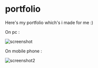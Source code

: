# portfolio

Here's my portfolio which's i made for me :)

On pc : 

![screenshot](https://user-images.githubusercontent.com/93403510/179701985-d705a15e-8ca5-4306-b4e3-7d34b4ef636e.png)


On mobile phone :

![screenshot2](https://user-images.githubusercontent.com/93403510/179702048-7786e175-c1e2-4491-978b-73729c21fd73.png)
